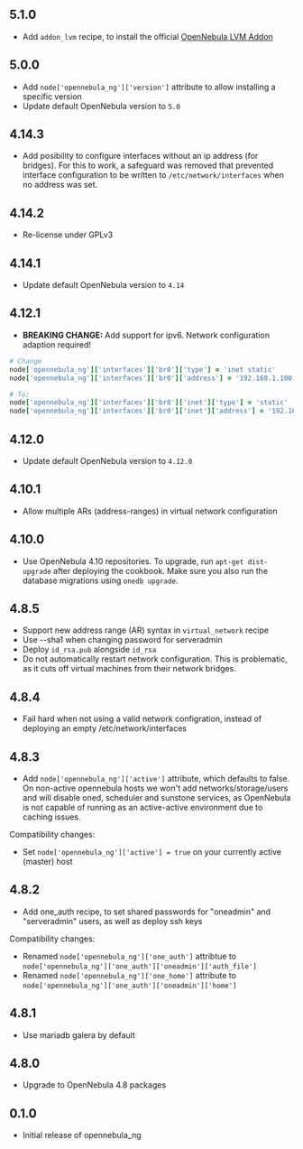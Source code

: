 5.1.0
-----

- Add `addon_lvm` recipe, to install the official [OpenNebula LVM Addon](https://github.com/OpenNebula/addon-lvm)

5.0.0
-----

- Add `node['opennebula_ng']['version']` attribute to allow installing a specific version
- Update default OpenNebula version to `5.0`

4.14.3
------

- Add posibility to configure interfaces without an ip address (for bridges).
  For this to work, a safeguard was removed that prevented interface configuration to be written to
  `/etc/network/interfaces` when no address was set.

4.14.2
------

- Re-license under GPLv3

4.14.1
------

- Update default OpenNebula version to `4.14`

4.12.1
------

- **BREAKING CHANGE:** Add support for ipv6. Network configuration adaption required!

```ruby
# Change
node['opennebula_ng']['interfaces']['br0']['type'] = 'inet static'
node['opennebula_ng']['interfaces']['br0']['address'] = '192.168.1.100'

# To:
node['opennebula_ng']['interfaces']['br0']['inet']['type'] = 'static'
node['opennebula_ng']['interfaces']['br0']['inet']['address'] = '192.168.1.100'
```

4.12.0
------

- Update default OpenNebula version to `4.12.0`

4.10.1
------

- Allow multiple ARs (address-ranges) in virtual network configuration

4.10.0
------

- Use OpenNebula 4.10 repositories. To upgrade, run `apt-get dist-upgrade` after deploying the
  cookbook. Make sure you also run the database migrations using `onedb upgrade`.

4.8.5
-----

- Support new address range (AR) syntax in `virtual_network` recipe
- Use --sha1 when changing password for serveradmin
- Deploy `id_rsa.pub` alongside `id_rsa`
- Do not automatically restart network configuration. This is problematic, as it cuts off virtual
  machines from their network bridges.

4.8.4
-----

- Fail hard when not using a valid network configration, instead of deploying an empty
  /etc/network/interfaces

4.8.3
-----

- Add `node['opennebula_ng']['active']` attribute, which defaults to false. On non-active opennebula
  hosts we won't add networks/storage/users and will disable oned, scheduler and sunstone services,
  as OpenNebula is not capable of running as an active-active environment due to caching issues.

Compatibility changes:
- Set `node['opennebula_ng']['active'] = true` on your currently active (master) host

4.8.2
-----

- Add one\_auth recipe, to set shared passwords for "oneadmin" and "serveradmin" users, as well as
  deploy ssh keys

Compatibility changes:
- Renamed `node['opennebula_ng']['one_auth']` attribtue to `node['opennebula_ng']['one_auth']['oneadmin']['auth_file']`
- Renamed `node['opennebula_ng']['one_home']` attribute to `node['opennebula_ng']['one_auth']['oneadmin']['home']`

4.8.1
-----

- Use mariadb galera by default

4.8.0
-----

- Upgrade to OpenNebula 4.8 packages

0.1.0
-----

- Initial release of opennebula\_ng
